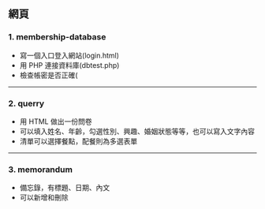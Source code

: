 ## 網頁
### 1. membership-database
* 寫一個入口登入網站(login.html)
* 用 PHP 連接資料庫(dbtest.php)
* 檢查帳密是否正確(
<hr>

### 2. querry
* 用 HTML 做出一份問卷
* 可以填入姓名、年齡，勾選性別、興趣、婚姻狀態等等，也可以寫入文字內容
* 清單可以選擇餐點，配餐則為多選表單
<hr>


### 3. memorandum
* 備忘錄，有標題、日期、內文
* 可以新增和刪除
